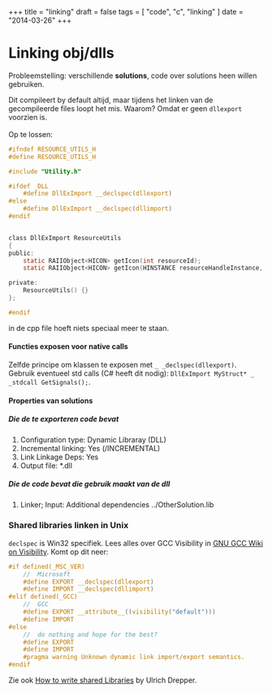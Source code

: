 +++
title = "linking"
draft = false
tags = [
    "code",
    "c",
    "linking"
]
date = "2014-03-26"
+++
# Linking obj/dlls 

Probleemstelling: verschillende **solutions**, code over solutions heen willen gebruiken. 

Dit compileert by default altijd, maar tijdens het linken van de gecompileerde files loopt het mis. Waarom? Omdat er geen `dllexport` voorzien is. 
<br/><br/> Op te lossen:

```c
#ifndef RESOURCE_UTILS_H
#define RESOURCE_UTILS_H

#include "Utility.h"

#ifdef _DLL
	#define DllExImport __declspec(dllexport)
#else
	#define DllExImport __declspec(dllimport)
#endif


class DllExImport ResourceUtils
{
public:
	static RAIIObject<HICON> getIcon(int resourceId);
	static RAIIObject<HICON> getIcon(HINSTANCE resourceHandleInstance, int resourceId);

private:
	ResourceUtils() {}
};

#endif
```

in de cpp file hoeft niets speciaal meer te staan. 

#### Functies exposen voor native calls 

Zelfde principe om klassen te exposen met `_ _declspec(dllexport)`. Gebruik eventueel std calls (C# heeft dit nodig): `DllExImport MyStruct* _ _stdcall GetSignals();`.

#### Properties van solutions 

##### Die de te exporteren code bevat 

  1. Configuration type: Dynamic Libraray (DLL)
  2. Incremental linking: Yes (/INCREMENTAL)
  3. Link Linkage Deps: Yes
  4. Output file: *.dll

##### Die de code bevat die gebruik maakt van de dll 

  1. Linker; Input: Additional dependencies ../OtherSolution.lib

### Shared libraries linken in Unix 

`declspec` is Win32 specifiek. Lees alles over GCC Visibility in [GNU GCC Wiki on Visibility](http://gcc.gnu.org/wiki/Visibility). Komt op dit neer:

```c
#if defined(_MSC_VER)
    //  Microsoft 
    #define EXPORT __declspec(dllexport)
    #define IMPORT __declspec(dllimport)
#elif defined(_GCC)
    //  GCC
    #define EXPORT __attribute__((visibility("default")))
    #define IMPORT
#else
    //  do nothing and hope for the best?
    #define EXPORT
    #define IMPORT
    #pragma warning Unknown dynamic link import/export semantics.
#endif
```

Zie ook [How to write shared Libraries](http://www.akkadia.org/drepper/dsohowto.pdf) by Ulrich Drepper.